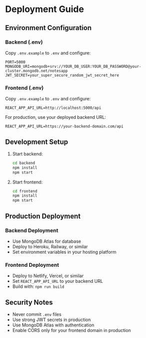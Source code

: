# Deployment Guide

## Environment Configuration

### Backend (.env)
Copy `.env.example` to `.env` and configure:
```
PORT=5000
MONGODB_URI=mongodb+srv://YOUR_DB_USER:YOUR_DB_PASSWORD@your-cluster.mongodb.net/notesapp
JWT_SECRET=your_super_secure_random_jwt_secret_here
```

### Frontend (.env)
Copy `.env.example` to `.env` and configure:
```
REACT_APP_API_URL=http://localhost:5000/api
```

For production, use your deployed backend URL:
```
REACT_APP_API_URL=https://your-backend-domain.com/api
```

## Development Setup

1. Start backend:
   ```bash
   cd backend
   npm install
   npm start
   ```

2. Start frontend:
   ```bash
   cd frontend
   npm install
   npm start
   ```

## Production Deployment

### Backend Deployment
- Use MongoDB Atlas for database
- Deploy to Heroku, Railway, or similar
- Set environment variables in your hosting platform

### Frontend Deployment
- Deploy to Netlify, Vercel, or similar
- Set `REACT_APP_API_URL` to your backend URL
- Build with: `npm run build`

## Security Notes
- Never commit `.env` files
- Use strong JWT secrets in production
- Use MongoDB Atlas with authentication
- Enable CORS only for your frontend domain in production

